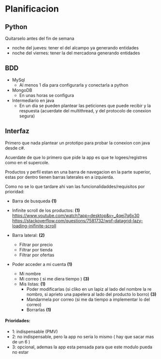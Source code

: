 # Planificacion

## Python
  Quitarselo antes del fin de semana
  + noche del jueves:  tener el del alcampo ya generando entidades
  + noche del viernes:  tener la del mercadona generando entidades
## BDD
+ MySql
  + Al menos 1 dia para configurarla y conectarla a python
+ MongoDB
  + En unas horas se configura
+ Intermediario en java
  + En un dia se pueden plantear las peticiones que puede recibir y la respuesta (acuerdate del multithread, y del protocolo de     conexion segura)
    
## Interfaz
Primero que nada plantear un prototipo para probar la conexion con java desde c#.

Acuerdate de que lo primero que pide la app es que te logees/registres como en el supercole.

Productos y perfil estan en una barra de navegacion en la parte superior, estas por dentro tienen barras laterales en a izquierda.

Como no se lo que tardare ahi van las funcionalidaddes/requisitos por prioridad:
+ Barra de busqueda **(1)**
+ Infinite scroll de los productos: **(1)**  
    https://www.youtube.com/watch?app=desktop&v=_4qej7q6x30
    https://stackoverflow.com/questions/7581732/wpf-datagrid-lazy-loading-inifinite-scroll

+ Barra lateral: **(2)**  

    + Filtrar por precio
    + Filtrar por tienda
    + Filtrar por ofertas
      
+ Poder acceder a mi cuenta  **(1)**
  + Mi nombre  
  + Mi correo ( si me diera tiempo )  **(3)**
  + Mis listas:  **(1)**
    + Poder modificarlas (si cliko en un lapiz al lado del nombre la re nombro, si aprieto una papelera al lado del producto        lo borro)  **(3)**
    + Mandarmela por correo (si me da tiempo a implementar lo del correo)
    + Borrarlas **(1)**
      
#### Prioridades:
  + 1: indispensable (PMV)
  + 2: no indispensable, pero la app no seria lo mismo ( hay que sacar mas de un 6 )
  + 3: opcional, ademas la app esta pensada para que este modulo pueda no estar
